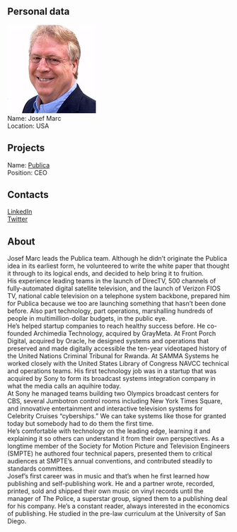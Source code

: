 ## Personal data
![josef marc photo](photo/josef_marc.jpg)  
Name:   Josef Marc    
Location: USA    
## Projects 
Name: [Publica](../projects/publica.md)  
Position: CEO    
## Contacts
[LinkedIn](https://www.linkedin.com/in/josefmarc/)    
[Twitter](https://twitter.com/JosefPublica)  
## About
Josef Marc leads the Publica team. Although he didn’t originate the Publica idea in its earliest form, he volunteered to write the white paper that thought it through to its logical ends, and decided to help bring it to fruition.  
His experience leading teams in the launch of DirecTV, 500 channels of fully-automated digital satellite television, and the launch of Verizon FIOS TV, national cable television on a telephone system backbone, prepared him for Publica because we too are launching something that hasn’t been done before. Also part technology, part operations, marshalling hundreds of people in multimillion-dollar budgets, in the public eye.   
He’s helped startup companies to reach healthy success before. He co-founded Archimedia Technology, acquired by GrayMeta. At Front Porch Digital, acquired by Oracle, he designed systems and operations that preserved and made digitally accessible the ten-year videotaped history of the United Nations Criminal Tribunal for Rwanda. At SAMMA Systems he worked closely with the United States Library of Congress NAVCC technical and operations teams. His first technology job was in a startup that was acquired by Sony to form its broadcast systems integration company in what the media calls an aquihire today.  
At Sony he managed teams building two Olympics broadcast centers for CBS, several Jumbotron control rooms including New York Times Square, and innovative entertainment and interactive television systems for Celebrity Cruises “cyberships.” We can take systems like those for granted today but somebody had to do them the first time.  
He’s comfortable with technology on the leading edge, learning it and explaining it so others can understand it from their own perspectives. As a longtime member of the Society for Motion Picture and Television Engineers (SMPTE) he authored four technical papers, presented them to critical audiences at SMPTE’s annual conventions, and contributed steadily to standards committees.  
Josef’s first career was in music and that’s when he first learned how publishing and self-publishing work. He and a partner wrote, recorded, printed, sold and shipped their own music on vinyl records until the manager of The Police, a superstar group, signed them to a publishing deal for his company. He’s a constant reader, always interested in the economics of publishing. He studied in the pre-law curriculum at the University of San Diego.
